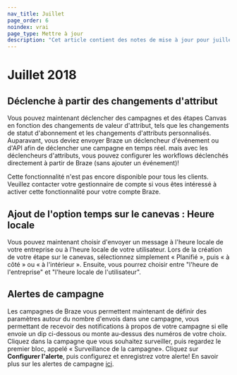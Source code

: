 ```yaml
---
nav_title: Juillet
page_order: 6
noindex: vrai
page_type: Mettre à jour
description: "Cet article contient des notes de mise à jour pour juillet 2018."
---
```


# Juillet 2018

## Déclenche à partir des changements d'attribut

Vous pouvez maintenant déclencher des campagnes et des étapes Canvas en fonction des changements de valeur d'attribut, tels que les changements de statut d'abonnement et les changements d'attributs personnalisés. Auparavant, vous deviez envoyer Braze un déclencheur d'événement ou d'API afin de déclencher une campagne en temps réel. mais avec les déclencheurs d'attributs, vous pouvez configurer les workflows déclenchés directement à partir de Braze (sans ajouter un événement)!

Cette fonctionnalité n'est pas encore disponible pour tous les clients. Veuillez contacter votre gestionnaire de compte si vous êtes intéressé à activer cette fonctionnalité pour votre compte Braze.

## Ajout de l'option temps sur le canevas : Heure locale

Vous pouvez maintenant choisir d'envoyer un message à l'heure locale de votre entreprise ou à l'heure locale de votre utilisateur. Lors de la création de votre étape sur le canevas, sélectionnez simplement « Planifié », puis « à côté » ou « à l'intérieur ». Ensuite, vous pourrez choisir entre "l'heure de l'entreprise" et "l'heure locale de l'utilisateur".

## Alertes de campagne

Les campagnes de Braze vous permettent maintenant de définir des paramètres autour du nombre d'envois dans une campagne, vous permettant de recevoir des notifications à propos de votre campagne si elle envoie un dip ci-dessous ou monte au-dessus des numéros de votre choix. Cliquez dans la campagne que vous souhaitez surveiller, puis regardez le premier bloc, appelé « Surveillance de la campagne». Cliquez sur **Configurer l'alerte**, puis configurez et enregistrez votre alerte! En savoir plus sur les alertes de campagne [ici]({{site.baseurl}}/user_guide/engagement_tools/campaigns/scheduling_and_organizing/campaign_alerts/#campaign-alerts).
